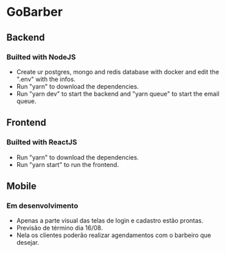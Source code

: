 # GoBarber

## Backend
### Builted with NodeJS
* Create ur postgres, mongo and redis database with docker and edit the ".env" with the infos.
* Run "yarn" to download the dependencies.
* Run "yarn dev" to start the backend and "yarn queue" to start the email queue.

## Frontend
### Builted with ReactJS
* Run "yarn" to download the dependencies.
* Run "yarn start" to run the frontend.


## Mobile
###  Em desenvolvimento
* Apenas a parte visual das telas de login e cadastro estão prontas.
* Previsão de término dia 16/08.
* Nela os clientes poderão realizar agendamentos com o barbeiro que desejar.

